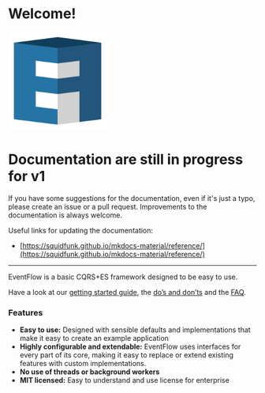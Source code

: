 Welcome!
========

<img src="images/logo-with-contour.svg" alt="EventFlow logo" width="200"/>

# Documentation are still in progress for v1

If you have some suggestions for the documentation, even if it's just a typo, please create an issue or a pull request. Improvements to the documentation is always welcome.

Useful links for updating the documentation:

- [https://squidfunk.github.io/mkdocs-material/reference/](https://squidfunk.github.io/mkdocs-material/reference/)

---

EventFlow is a basic CQRS+ES framework designed to be easy to use.

Have a look at our [getting started guide](getting-started.md), the [do’s and don’ts](./additional/dos-and-donts.md) and the [FAQ](./additional/faq.md).

### Features

* **Easy to use:** Designed with sensible defaults and implementations that make it easy to create an example application
* **Highly configurable and extendable:** EventFlow uses interfaces for every part of its core, making it easy to replace or extend existing features with custom implementations.
* **No use of threads or background workers**
* **MIT licensed:** Easy to understand and use license for enterprise
